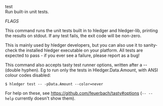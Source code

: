 test\
Run built-in unit tests.

_FLAGS_

This command runs the unit tests built in to hledger and hledger-lib,
printing the results on stdout. If any test fails, the exit code will
be non-zero.

This is mainly used by hledger developers, but you can also use it to
sanity-check the installed hledger executable on your platform. All
tests are expected to pass - if you ever see a failure, please report
as a bug!

This command also accepts tasty test runner options, written after a
-- (double hyphen). Eg to run only the tests in Hledger.Data.Amount,
with ANSI colour codes disabled:
```shell
$ hledger test -- -pData.Amount --color=never
```
For help on these, see https://github.com/feuerbach/tasty#options 
(`-- --help` currently doesn't show them).
